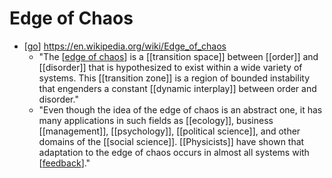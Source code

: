 # Edge of Chaos

- [[go]] https://en.wikipedia.org/wiki/Edge_of_chaos
  - "The [[edge of chaos]] is a [[transition space]] between [[order]] and [[disorder]] that is hypothesized to exist within a wide variety of systems. This [[transition zone]] is a region of bounded instability that engenders a constant [[dynamic interplay]] between order and disorder."
  - "Even though the idea of the edge of chaos is an abstract one, it has many applications in such fields as [[ecology]], business [[management]], [[psychology]], [[political science]], and other domains of the [[social science]]. [[Physicists]] have shown that adaptation to the edge of chaos occurs in almost all systems with [[feedback]]."

[//begin]: # "Autogenerated link references for markdown compatibility"
[go]: go "Go"
[edge of chaos]: edge-of-chaos "Edge of Chaos"
[feedback]: feedback "Feedback"
[//end]: # "Autogenerated link references"